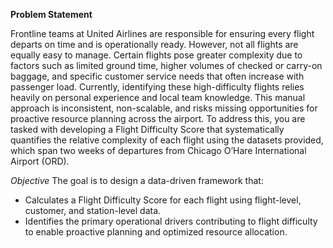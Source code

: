**Problem Statement**     

Frontline teams at United Airlines are responsible for ensuring every flight departs on
time and is operationally ready. However, not all flights are equally easy to manage.
Certain flights pose greater complexity due to factors such as limited ground time,
higher volumes of checked or carry-on baggage, and specific customer service needs
that often increase with passenger load.
Currently, identifying these high-difficulty flights relies heavily on personal experience
and local team knowledge. This manual approach is inconsistent, non-scalable, and
risks missing opportunities for proactive resource planning across the airport.
To address this, you are tasked with developing a Flight Difficulty Score that
systematically quantifies the relative complexity of each flight using the datasets
provided, which span two weeks of departures from Chicago O’Hare International
Airport (ORD).    

*Objective*
The goal is to design a data-driven framework that:
* Calculates a Flight Difficulty Score for each flight using flight-level, customer, and
station-level data.
* Identifies the primary operational drivers contributing to flight difficulty to enable
proactive planning and optimized resource allocation.

